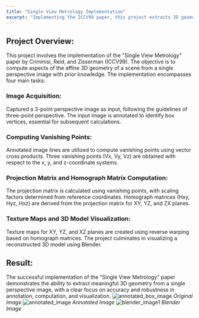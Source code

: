 ```yaml
---
title: "Single View Metrology Implementation"
excerpt: "Implementing the ICCV99 paper, this project extracts 3D geometry from a single perspective image through annotated line analysis, vanishing point computation, projection matrix derivation, and generation of texture maps for immersive 3D model visualization.<br/>"
---
```


## Project Overview:
This project involves the implementation of the "Single View Metrology" paper by Criminisi, Reid, and Zisserman (ICCV99). The objective is to compute aspects of the affine 3D geometry of a scene from a single perspective image with prior knowledge. The implementation encompasses four main tasks:

### Image Acquisition:

Captured a 3-point perspective image as input, following the guidelines of three-point perspective.
The input image is annotated to identify box vertices, essential for subsequent calculations.

### Computing Vanishing Points:

Annotated image lines are utilized to compute vanishing points using vector cross products.
Three vanishing points (Vx, Vy, Vz) are obtained with respect to the x, y, and z-coordinate systems.

### Projection Matrix and Homograph Matrix Computation:

The projection matrix is calculated using vanishing points, with scaling factors determined from reference coordinates.
Homograph matrices (Hxy, Hyz, Hxz) are derived from the projection matrix for XY, YZ, and ZX planes.

### Texture Maps and 3D Model Visualization:

Texture maps for XY, YZ, and XZ planes are created using reverse warping based on homograph matrices.
The project culminates in visualizing a reconstructed 3D model using Blender.

## Result:
The successful implementation of the "Single View Metrology" paper demonstrates the ability to extract meaningful 3D geometry from a single perspective image, with a clear focus on accuracy and robustness in annotation, computation, and visualization.
![annotated_box_image](https://github.com/devadharshini97/devadharshini.github.io/assets/41442650/f4885274-8d99-4971-9b9e-e092396b6b51)
*Original Image*
![annotated_image](https://github.com/devadharshini97/devadharshini.github.io/assets/41442650/a4ac9419-7bdf-44ba-b285-724f5b7534dc)
*Annotated Image*
![blender_image1](https://github.com/devadharshini97/devadharshini.github.io/assets/41442650/3c561e1a-e680-4588-93d0-d3fdbb8bdcd1)
*Blender Image*


